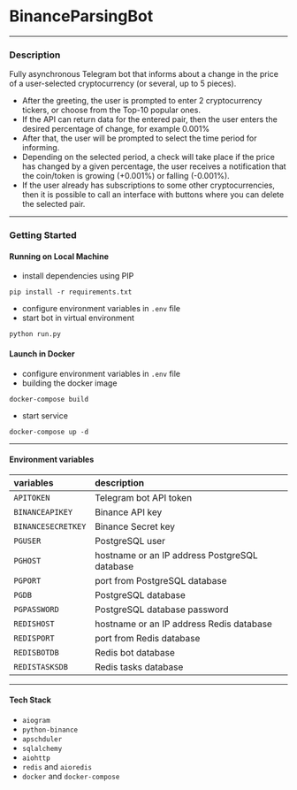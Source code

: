# BinanceParsingBot
___
### Description

Fully asynchronous Telegram bot that informs about a change in the price of a user-selected cryptocurrency (or several, up to 5 pieces).

+ After the greeting, the user is prompted to enter 2 cryptocurrency tickers, or choose from the Top-10 popular ones.
+ If the API can return data for the entered pair, then the user enters the desired percentage of change, for example 0.001%
+ After that, the user will be prompted to select the time period for informing.
+ Depending on the selected period, a check will take place if the price has changed by a given percentage, the user receives a notification that the coin/token is growing (+0.001%) or falling (-0.001%).
+ If the user already has subscriptions to some other cryptocurrencies, then it is possible to call an interface with buttons where you can delete the selected pair.
___
### Getting Started
#### Running on Local Machine
+ install dependencies using PIP
````
pip install -r requirements.txt 
````
+ configure environment variables in `.env` file
+ start bot in virtual environment
````
python run.py
````
#### Launch in Docker
+ configure environment variables in `.env` file
+ building the docker image
````
docker-compose build
````
+ start service
````
docker-compose up -d
````
____
#### Environment variables
| variables          | description                                   |
|:-------------------|:----------------------------------------------|
| `APITOKEN`         | Telegram bot API token                        |
| `BINANCEAPIKEY`    | Binance API key                               |
| `BINANCESECRETKEY` | Binance Secret key                            |
| `PGUSER`           | PostgreSQL user                               |
| `PGHOST`           | hostname or an IP address PostgreSQL database |
| `PGPORT`           | port from PostgreSQL database                 |
| `PGDB`             | PostgreSQL database                           |
| `PGPASSWORD`       | PostgreSQL database password                  |
| `REDISHOST`        | hostname or an IP address Redis database      |
| `REDISPORT`        | port from Redis database                      |
| `REDISBOTDB`       | Redis bot database                            |
| `REDISTASKSDB`     | Redis tasks database                          |
____
#### Tech Stack
+ `aiogram`
+ `python-binance`
+ `apschduler`
+ `sqlalchemy`
+ `aiohttp`
+ `redis` and `aioredis`
+ `docker` and `docker-compose`